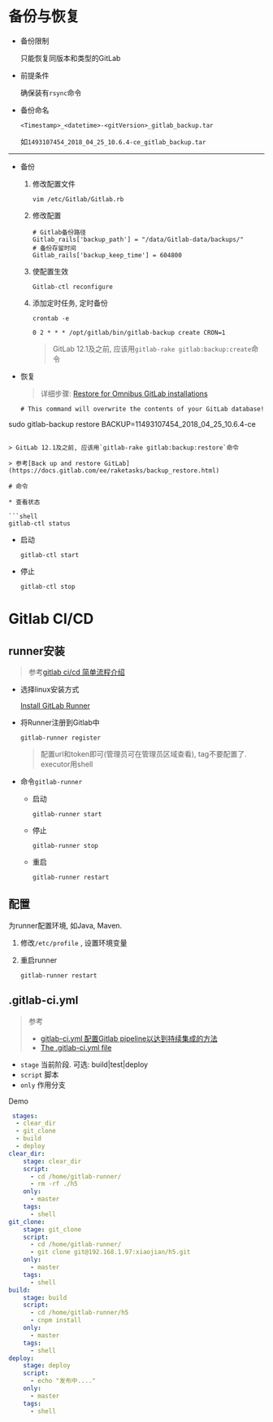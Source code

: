 # 备份与恢复

* 备份限制

  只能恢复同版本和类型的GitLab

* 前提条件

  确保装有`rsync`命令

* 备份命名

  ```
  <Timestamp>_<datetime>-<gitVersion>_gitlab_backup.tar
  ```

  如`1493107454_2018_04_25_10.6.4-ce_gitlab_backup.tar`

---------

* 备份

  1. 修改配置文件

     ```shell
     vim /etc/Gitlab/Gitlab.rb
     ```

  2. 修改配置

     ```shell
     # Gitlab备份路径
     Gitlab_rails['backup_path'] = "/data/Gitlab-data/backups/"
     # 备份存留时间
     Gitlab_rails['backup_keep_time'] = 604800
     ```

  3. 使配置生效

     ```shell
     Gitlab-ctl reconfigure
     ```

  4. 添加定时任务, 定时备份

     ```shell
     crontab -e
     ```

     ```
     0 2 * * * /opt/gitlab/bin/gitlab-backup create CRON=1
     ```

     > GitLab 12.1及之前, 应该用`gitlab-rake gitlab:backup:create`命令

* 恢复

  > 详细步骤: [Restore for Omnibus GitLab installations](https://docs.gitlab.com/ee/raketasks/backup_restore.html#restore-for-omnibus-gitlab-installations)
  
  ```shell
  # This command will overwrite the contents of your GitLab database!
sudo gitlab-backup restore BACKUP=11493107454_2018_04_25_10.6.4-ce
  ```
  
  > GitLab 12.1及之前, 应该用`gitlab-rake gitlab:backup:restore`命令

> 参考[Back up and restore GitLab](https://docs.gitlab.com/ee/raketasks/backup_restore.html)

# 命令

* 查看状态

  ```shell
  gitlab-ctl status
  ```

* 启动

  ```shell
  gitlab-ctl start
  ```

* 停止

  ```shell
  gitlab-ctl stop
  ```

  

# Gitlab CI/CD

## runner安装

> 参考[gitlab ci/cd 简单流程介绍](https://www.jianshu.com/p/43a2b50a5b3d)

* 选择linux安装方式

  [Install GitLab Runner](https://docs.gitlab.com/runner/install/)

* 将Runner注册到Gitlab中

  ```
  gitlab-runner register
  ```

  > 配置url和token即可(管理员可在管理员区域查看), tag不要配置了. executor用shell

* 命令`gitlab-runner`

  * 启动

    ```
    gitlab-runner start
    ```

  * 停止

    ```
    gitlab-runner stop
    ```

  * 重启

    ```
    gitlab-runner restart
    ```

## 配置

为runner配置环境, 如Java, Maven.

1. 修改`/etc/profile`  , 设置环境变量

2. 重启runner

   ```
   gitlab-runner restart
   ```


## .gitlab-ci.yml

> 参考
>
> * [gitlab-ci.yml 配置Gitlab pipeline以达到持续集成的方法](https://www.jianshu.com/p/b69304279c5f)
> * [The .gitlab-ci.yml file](https://docs.gitlab.com/ee/ci/yaml/gitlab_ci_yaml.html)

* `stage` 当前阶段. 可选: build|test|deploy
* `script` 脚本
* `only` 作用分支

Demo

```yml
 stages:
  - clear_dir
  - git_clone
  - build
  - deploy  
clear_dir:
    stage: clear_dir
    script:
      - cd /home/gitlab-runner/
      - rm -rf ./h5
    only:
      - master
    tags:
      - shell
git_clone:
    stage: git_clone
    script:
      - cd /home/gitlab-runner/
      - git clone git@192.168.1.97:xiaojian/h5.git
    only:
      - master
    tags:
      - shell
build:
    stage: build
    script:
      - cd /home/gitlab-runner/h5
      - cnpm install
    only:
      - master
    tags:
      - shell
deploy:
    stage: deploy
    script:
      - echo "发布中...."
    only:
      - master
    tags:
      - shell
```








